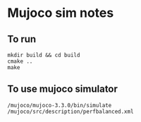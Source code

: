 # Mujoco sim notes

## To run
```shell
mkdir build && cd build
cmake ..
make
```

## To use mujoco simulator
```shell
/mujoco/mujoco-3.3.0/bin/simulate /mujoco/src/description/perfbalanced.xml
```